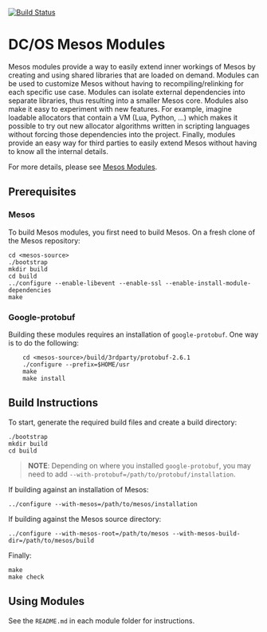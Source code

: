 [![Build Status](https://jenkins.mesosphere.com/service/jenkins/buildStatus/icon?job=dcos-mesos-modules)](https://jenkins.mesosphere.com/service/jenkins/job/dcos-mesos-modules)

# DC/OS Mesos Modules

Mesos modules provide a way to easily extend inner workings of Mesos by creating
and using shared libraries that are loaded on demand. Modules can be used to
customize Mesos without having to recompiling/relinking for each specific use
case. Modules can isolate external dependencies into separate libraries, thus
resulting into a smaller Mesos core. Modules also make it easy to experiment
with new features. For example, imagine loadable allocators that contain a VM
(Lua, Python, …) which makes it possible to try out new allocator algorithms
written in scripting languages without forcing those dependencies into the
project. Finally, modules provide an easy way for third parties to easily extend
Mesos without having to know all the internal details.

For more details, please see
[Mesos Modules](http://mesos.apache.org/documentation/latest/modules/).

## Prerequisites

### Mesos

To build Mesos modules, you first need to build Mesos.
On a fresh clone of the Mesos repository:
```
cd <mesos-source>
./bootstrap
mkdir build
cd build
../configure --enable-libevent --enable-ssl --enable-install-module-dependencies
make
```

### Google-protobuf

Building these modules requires an installation of `google-protobuf`.
One way is to do the following:
```
    cd <mesos-source>/build/3rdparty/protobuf-2.6.1
    ./configure --prefix=$HOME/usr
    make
    make install
```

## Build Instructions

To start, generate the required build files and create a build directory:
```
./bootstrap
mkdir build
cd build
```

> **NOTE**: Depending on where you installed `google-protobuf`, you may need
> to add `--with-protobuf=/path/to/protobuf/installation`.

If building against an installation of Mesos:
```
../configure --with-mesos=/path/to/mesos/installation
```

If building against the Mesos source directory:
```
../configure --with-mesos-root=/path/to/mesos --with-mesos-build-dir=/path/to/mesos/build
```

Finally:
```
make
make check
```

## Using Modules

See the `README.md` in each module folder for instructions.
